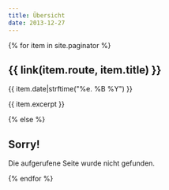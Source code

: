 ```yaml
---
title: Übersicht
date: 2013-12-27
---
```


{% for item in site.paginator %}
<div class="blog-post">
    <h2 class="blog-post-title">{{ link(item.route, item.title) }}</a></h2>
    <p class="blog-post-meta">{{ item.date|strftime("%e. %B %Y") }}</p>
    <p>{{ item.excerpt }}</p>
</div>
{% else %}
<div class="blog-post">
    <h2 class="blog-post-title">Sorry!</h2>
    <p class="blog-post-meta">Die aufgerufene Seite wurde nicht gefunden.</p>
</div>
{% endfor %}